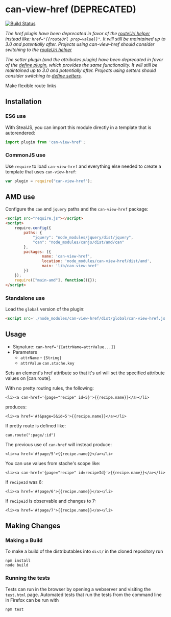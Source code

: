 # can-view-href (DEPRECATED)

[![Build Status](https://travis-ci.org/canjs/can-view-href.png?branch=master)](https://travis-ci.org/canjs/can-view-href)

*The href plugin have been deprecated in favor of the [routeUrl helper](https://canjs.com/docs/can.stache.helpers.routeUrl.html) instead like: `href="{{routeUrl prop=value}}"`. It will still be maintained up to 3.0 and potentially after. Projects using can-view-href should consider switching to the [routeUrl helper](https://canjs.com/docs/can.stache.helpers.routeUrl.html)*

*The setter plugin (and the attributes plugin) have been deprecated in favor of the [define plugin](https://canjs.com/docs/can.Map.prototype.define.html), which provides the same functionality. It will still be maintained up to 3.0 and potentially after. Projects using setters should consider switching to [define setters](https://canjs.com/docs/can.Map.prototype.define.set.html).*

Make flexible route links

## Installation

### ES6 use

With StealJS, you can import this module directly in a template that is autorendered:

```js
import plugin from 'can-view-href';
```

### CommonJS use

Use `require` to load `can-view-href` and everything else
needed to create a template that uses `can-view-href`:

```js
var plugin = require("can-view-href");
```

## AMD use

Configure the `can` and `jquery` paths and the `can-view-href` package:

```html
<script src="require.js"></script>
<script>
	require.config({
	    paths: {
	        "jquery": "node_modules/jquery/dist/jquery",
	        "can": "node_modules/canjs/dist/amd/can"
	    },
	    packages: [{
		    	name: 'can-view-href',
		    	location: 'node_modules/can-view-href/dist/amd',
		    	main: 'lib/can-view-href'
	    }]
	});
	require(["main-amd"], function(){});
</script>
```

### Standalone use

Load the `global` version of the plugin:

```html
<script src='./node_modules/can-view-href/dist/global/can-view-href.js'></script>
```

## Usage

- Signature: `can-href='{[attrName=attrValue...]}`
- Parameters
	+ `attrName` - `{String}`
	+ `attrValue` `can.stache.key`

Sets an element's href attribute so that it's url will set the specified attribute values on [can.route].

With no pretty routing rules, the following:

```
<li><a can-href='{page="recipe" id=5}'>{{recipe.name}}</a></li>
```

produces:

```
<li><a href='#!&page=5&id=5'>{{recipe.name}}</a></li>
```

If pretty route is defined like:

```
can.route(":page/:id")
```

The previous use of `can-href` will instead produce:

```
<li><a href='#!page/5'>{{recipe.name}}</a></li>
```

You can use values from stache's scope like:

```
<li><a can-href='{page="recipe" id=recipeId}'>{{recipe.name}}</a></li>
```

If `recipeId` was 6:

```
<li><a href='#!page/6'>{{recipe.name}}</a></li>
```

If `recipeId` is observable and changes to 7:

```
<li><a href='#!page/7'>{{recipe.name}}</a></li>
```

## Making Changes

### Making a Build

To make a build of the distributables into `dist/` in the cloned repository run

```
npm install
node build
```

### Running the tests

Tests can run in the browser by opening a webserver and visiting the `test.html` page.
Automated tests that run the tests from the command line in Firefox can be run with

```
npm test
```
